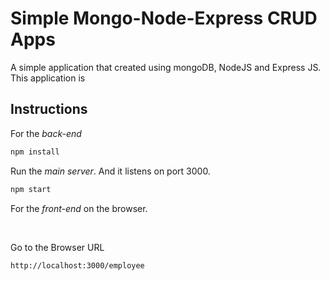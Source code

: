 # Simple Mongo-Node-Express CRUD Apps

A simple application that created using mongoDB, NodeJS and Express JS.
This application is 

## Instructions

For the *back-end*
```bash
npm install
```

Run the *main server*. And it listens on port 3000.
```bash
npm start
```
For the *front-end* on the browser.

<br>

Go to the Browser URL
```bash
http://localhost:3000/employee
```


